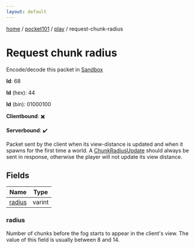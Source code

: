 ```yaml
---
layout: default
---
```


[home](/)  /  [pocket101](/protocol/pocket101)  /  [play](/protocol/pocket101/play)  /  request-chunk-radius

# Request chunk radius

Encode/decode this packet in [Sandbox](../../../sandbox/pocket101#Play.RequestChunkRadius)

**Id**: 68

**Id** (hex): 44

**Id** (bin): 01000100

**Clientbound**: ✖️

**Serverbound**: ✔️

Packet sent by the client when its view-distance is updated and when it spawns for the first time a world. A [ChunkRadiusUpdate](#play_chunk-radius_update) should always be sent in response, otherwise the player will not update its view distance.

## Fields

Name | Type
---|---
[radius](#radius) | varint

### radius

Number of chunks before the fog starts to appear in the client's view. The value of this field is usually between 8 and 14.
